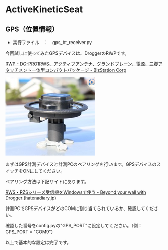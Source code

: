 # ActiveKineticSeat


## GPS（位置情報）
- 実行ファイル　：　gps_bt_receiver.py

今回試しに使ってみたGPSデバイスは、DroggerのRWPです。

[RWP - DG-PRO1RWS、アクティブアンテナ、グランドプレーン、電源、三脚アタッチメント一体型コンパクトパッケージ - BizStation Corp](https://www.bizstation.jp/ja/drogger/rwp_index.html?tab=rwp)

![1725192687990](image/README_add/1725192687990.png)

まずはGPS計測デバイスと計測PCのペアリングを行います。GPSデバイスのスイッチをONにしてください。

ペアリング方法は下記サイトにあります。

[RWS・RZSシリーズ受信機をWindowsで使う - Beyond your wall with Drogger (hatenadiary.jp)](https://drogger.hatenadiary.jp/entry/dgpro1rw_windows)

計測PCでGPSデバイスがどのCOMに割り当てられているか、確認してください。

確認した番号をconfig.pyの"GPS_PORT"に設定してください。（例：GPS_PORT = "COM9"）

以上で基本的な設定は完了です。